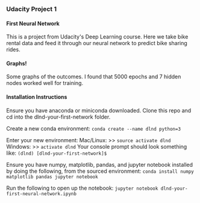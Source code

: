 ### Udacity Project 1
#### First Neural Network

This is a project from Udacity's Deep Learning course. Here we take bike rental data and feed it through our neural network to predict bike sharing rides.

#### Graphs!
Some graphs of the outcomes. I found that 5000 epochs and 7 hidden nodes worked well for training.


#### Installation Instructions
Ensure you have anaconda or miniconda downloaded.
Clone this repo and cd into the dlnd-your-first-network folder.

Create a new conda environment:
  `conda create --name dlnd python=3`

Enter your new environment:
Mac/Linux: >> `source activate dlnd`
Windows: >> `activate dlnd`
Your console prompt should look something like:
`(dlnd) [dlnd-your-first-network]$ `

Ensure you have numpy, matplotlib, pandas, and jupyter notebook installed by doing the following, from the sourced environment:
  `conda install numpy matplotlib pandas jupyter notebook`

Run the following to open up the notebook:
  `jupyter notebook dlnd-your-first-neural-network.ipynb`
